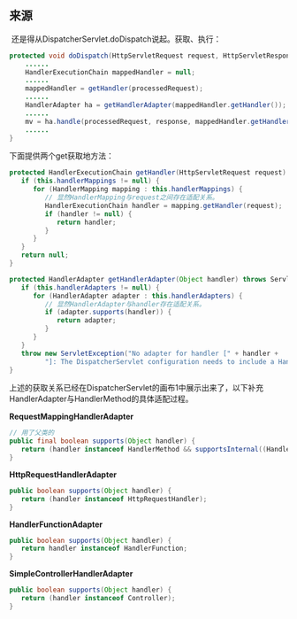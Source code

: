 ## 来源

​	还是得从DispatcherServlet.doDispatch说起。获取、执行：

```java
protected void doDispatch(HttpServletRequest request, HttpServletResponse response) throws Exception {
    ......
    HandlerExecutionChain mappedHandler = null;
    ......
    mappedHandler = getHandler(processedRequest);
    ......
    HandlerAdapter ha = getHandlerAdapter(mappedHandler.getHandler());
    ......
    mv = ha.handle(processedRequest, response, mappedHandler.getHandler());
    ......
}
```

下面提供两个get获取地方法：

```java
protected HandlerExecutionChain getHandler(HttpServletRequest request) throws Exception {
   if (this.handlerMappings != null) {
      for (HandlerMapping mapping : this.handlerMappings) {
         // 显然HandlerMapping与request之间存在适配关系。
         HandlerExecutionChain handler = mapping.getHandler(request);
         if (handler != null) {
            return handler;
         }
      }
   }
   return null;
}
```

```java
protected HandlerAdapter getHandlerAdapter(Object handler) throws ServletException {
   if (this.handlerAdapters != null) {
      for (HandlerAdapter adapter : this.handlerAdapters) {
         // 显然HandlerAdapter与handler存在适配关系。
         if (adapter.supports(handler)) {
            return adapter;
         }
      }
   }
   throw new ServletException("No adapter for handler [" + handler +
         "]: The DispatcherServlet configuration needs to include a HandlerAdapter that supports this handler");
}
```

上述的获取关系已经在DispatcherServlet的画布1中展示出来了，以下补充HandlerAdapter与HandlerMethod的具体适配过程。



**RequestMappingHandlerAdapter**

```java
// 用了父类的
public final boolean supports(Object handler) {
   return (handler instanceof HandlerMethod && supportsInternal((HandlerMethod) handler));
}
```

**HttpRequestHandlerAdapter**

```java
public boolean supports(Object handler) {
   return (handler instanceof HttpRequestHandler);
}
```

**HandlerFunctionAdapter**

```java
public boolean supports(Object handler) {
   return handler instanceof HandlerFunction;
}
```

**SimpleControllerHandlerAdapter**

```java
public boolean supports(Object handler) {
   return (handler instanceof Controller);
}
```

